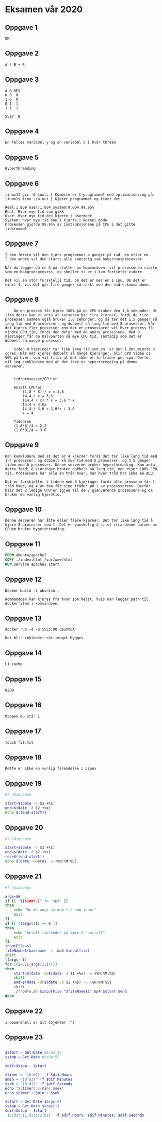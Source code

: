 # Eksamen vår 2020

## Oppgave 1

    OR

## Oppgave 2

    A * B + B

## Oppgave 3

    A B RES
    0 0  0
    1 0  0
    0 1  1
    1 1  1

    Svar: B

## Oppgave 4

    En felles variabel y og en variabel x i hver thread

## Oppgave 5

    Hyperthreading

## Oppgave 6

    linux1$ gcc -O sum.c | Kompilerer C-programmet med optimalisering på.
    linux1$ time ./a.out | Kjører programmet og timer det.

    Real:1.809 User:1.804 System:0.004 99.95%
    Real: Hvor mye tid som gikk
    User: Hvor mye tid den kjørte i usermode
    System: hvor mye tid den i kjørte i kernel mode
    Prosessen gjorde 99.95% av instruksjonene på CPU i det gitte tidsrommet

## Oppgave 7

    I den første vil den kjøre programmet 4 ganger på rad, en etter en.
    I den andre vil den starte alle samtidig som bakgrunnsprosesser.

    Når du legger på en & på slutten av kommandoen, vil prosessenen starte som en bakgrunnprosess, og shellet vi er i kan fortsette videre.

    Det vil en stor forskjelli tid, om det er mer en 1 cpu. Om det er minst 4, vil det går fire ganger så raskt med den andre kommandoen.

## Oppgave 8

        Om en prosess får kjøre 100% på en CPU bruker den 1,8 sekunder. Ut ifra dette kan vi anta at serveren har fire kjerner, fordi de fire prosessen sammen også bruker 1,8 sekunder, og så tar det 1,5 ganger så lang tid med 6 prosesser, og dobbelt så lang tid med 8 prosesser. Når det kjøres fler prosesser enn det er prosessorer vil hver prosess få mindre CPU tid, fordi den deler med de andre prosessene. Med 8 kjøringer får de halvparten så mye CPU tid, samtidig som det er dobbelt så mange prosesser.

        Siden 4 kjøringer tar like lang tid som en, er det i det minste 4 cores. Når det kjøres dobbelt så mange kjøringer, blir CPU tiden ca 50% på hver, som vil tilsi at det ikke er to tråder per cpu. Derfor vil jeg konkludere med at det ikke er hyperthreading på denne serveren.


        tid*prosesser/CPU'er

        Antall CPU'er:
            (1,8 * 8) / x = 3,6
            14,4 / x = 3,6
            (14,4 / x) * x = 3,6 * x
            14,4 = 3.6x
            14,4 / 3,6 = 3,6*x / 3,6
            x = 4

        Tidsbruk
        (1,8*6)/4 = 2.7
        (1,8*8)/4 = 3.6

## Oppgave 9

    Kan konkludere med at det er 4 kjerner fordi det tar like lang tid med 1-4 prosesser, og dobbelt så mye tid med 8 prosesser, og 1,5 ganger tiden med 6 prosesser. Denne serveren bruker hyperthreading. Kan anta dette fordi 8 kjøringer bruker dobbelt så lang tid, men viser 100% CPU tid. Prosessene har alle en tråd hver, men hver tråd har ikke en ALU.

    Det er forskjeller i tidene med 6 kjøringer fordi alle prossene får 1 tråd hver, og 4 av dem får sine tråder på 2 av prosessorene. Derfor blir det 2 ledige CPU'er igjen til de 2 gjenværende prosessene og da bruker de vanlig kjøretid.

## Oppgave 10

    Denne serveren har åtte eller flere kjerner. Det tar like lang tid å kjøre 8 prosesser som 1. Det er vanskelig å si ut ifra denne dataen om CPUen bruker hyperthreading.

## Oppgave 11

```Dockerfile
FROM ubuntu/apache2
COPY ./index.html /var/www/html
RUN service apache2 start
```

## Oppgave 12

    Docker build -t ubuntuA .

    Kommandoen kan kjøres fra hvor som helst, hvis man legger path til dockerfilen i kommandoen.

## Oppgave 13

    docker run -d -p 5555:80 ubuntuA

    Det blir inkludert når imaget bygges.

## Oppgave 14

    L1 cache

## Oppgave 15

    8200

## Oppgave 16

    Mappen du står i

## Oppgave 17

    touch fil.txt

## Oppgave 18

    Dette er ikke en vanlig filendelse i Linux

## Oppgave 19

```bash
#! /bin/bash

start=$(date -d $1 +%s)
end=$(date -d $2 +%s)
echo $((end-start))
```

## Oppgave 20

```bash
#! /bin/bash

start=$(date -d $1 +%s)
end=$(date -d $2 +%s)
res=$((end-start))
echo $(date -d@$res -u +%H:%M:%S)
```

## Oppgave 21

```bash
#! /bin/bash

args=$#
if [[ "${$1##*.}" != "mp4" ]]
then
    echo "Du må angi en mp4 fil som input"
    exit
fi
if [[ ((args%2)) == 0 ]]
then
    echo "Antall tidskoder på være et partall"
    exit
fi
inputFile=$1
fileName=$(basename -s .mp4 $inputfile)
shift
((args--))
for ((i=0;i<args/2;i++))
then
    start=$(date -d@$(date -d $1 +%s) -u +%H:%M:%S)
    shift
    end=$(date -d@$(date -d $1 +%s) -u +%H:%M:%S)
    shift
    ./fromTo.sh $inputFile "$fileName$i".mp4 $start $end
done
```

## Oppgave 22

    I powershell er alt objekter :^)

## Oppgave 23

```powershell

$start = Get-Date 00:03:45
$stop = Get-Date 00:04:55

$dif=$stop - $start

$timer = '{0:d2}' -f $dif.Hours
$min = '{0:d2}' -f $dif.Minutes
$sek = '{0:d2}' -f $dif.Seconds
echo "${timer}:${min}:$sek"
echo $timer":"$min":"$sek
```

```powershell
$start = Get-Date $args[0]
$stop = Get-Date $args[1]
$dif=$stop - $start
'{0:d2}:{1:d2}:{2:d2}' -f $dif.Hours, $dif.Minutes, $dif.Seconds
```
